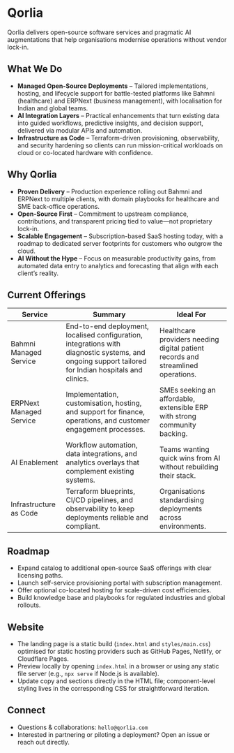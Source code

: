 # Qorlia

Qorlia delivers open-source software services and pragmatic AI augmentations that help organisations modernise operations without vendor lock-in.

## What We Do

- **Managed Open-Source Deployments** – Tailored implementations, hosting, and lifecycle support for battle-tested platforms like Bahmni (healthcare) and ERPNext (business management), with localisation for Indian and global teams.
- **AI Integration Layers** – Practical enhancements that turn existing data into guided workflows, predictive insights, and decision support, delivered via modular APIs and automation.
- **Infrastructure as Code** – Terraform-driven provisioning, observability, and security hardening so clients can run mission-critical workloads on cloud or co-located hardware with confidence.

## Why Qorlia

- **Proven Delivery** – Production experience rolling out Bahmni and ERPNext to multiple clients, with domain playbooks for healthcare and SME back-office operations.
- **Open-Source First** – Commitment to upstream compliance, contributions, and transparent pricing tied to value—not proprietary lock-in.
- **Scalable Engagement** – Subscription-based SaaS hosting today, with a roadmap to dedicated server footprints for customers who outgrow the cloud.
- **AI Without the Hype** – Focus on measurable productivity gains, from automated data entry to analytics and forecasting that align with each client’s reality.

## Current Offerings

| Service | Summary | Ideal For |
| --- | --- | --- |
| Bahmni Managed Service | End-to-end deployment, localised configuration, integrations with diagnostic systems, and ongoing support tailored for Indian hospitals and clinics. | Healthcare providers needing digital patient records and streamlined operations. |
| ERPNext Managed Service | Implementation, customisation, hosting, and support for finance, operations, and customer engagement processes. | SMEs seeking an affordable, extensible ERP with strong community backing. |
| AI Enablement | Workflow automation, data integrations, and analytics overlays that complement existing systems. | Teams wanting quick wins from AI without rebuilding their stack. |
| Infrastructure as Code | Terraform blueprints, CI/CD pipelines, and observability to keep deployments reliable and compliant. | Organisations standardising deployments across environments. |

## Roadmap

- Expand catalog to additional open-source SaaS offerings with clear licensing paths.
- Launch self-service provisioning portal with subscription management.
- Offer optional co-located hosting for scale-driven cost efficiencies.
- Build knowledge base and playbooks for regulated industries and global rollouts.

## Website

- The landing page is a static build (`index.html` and `styles/main.css`) optimised for static hosting providers such as GitHub Pages, Netlify, or Cloudflare Pages.
- Preview locally by opening `index.html` in a browser or using any static file server (e.g., `npx serve` if Node.js is available).
- Update copy and sections directly in the HTML file; component-level styling lives in the corresponding CSS for straightforward iteration.

## Connect

- Questions & collaborations: `hello@qorlia.com`
- Interested in partnering or piloting a deployment? Open an issue or reach out directly.
